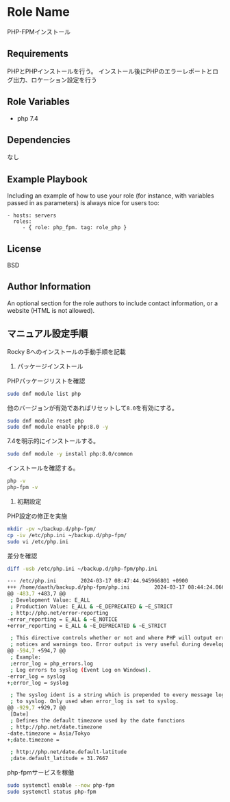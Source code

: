 Role Name
=========

PHP-FPMインストール

Requirements
------------


PHPとPHPインストールを行う。
インストール後にPHPのエラーレポートとログ出力、ロケーション設定を行う

Role Variables
--------------

- php 7.4

Dependencies
------------

なし

Example Playbook
----------------

Including an example of how to use your role (for instance, with variables passed in as parameters) is always nice for users too:

    - hosts: servers
      roles:
         - { role: php_fpm. tag: role_php }

License
-------

BSD

Author Information
------------------

An optional section for the role authors to include contact information, or a website (HTML is not allowed).


マニュアル設定手順
--------------

Rocky 8へのインストールの手動手順を記載


1. パッケージインストール

PHPパッケージリストを確認

```bash
sudo dnf module list php
```

他のバージョンが有効であればリセットして`8.0`を有効にする。

```bash
sudo dnf module reset php 
sudo dnf module enable php:8.0 -y
```

7.4を明示的にインストールする。

```bash
sudo dnf module -y install php:8.0/common
```

インストールを確認する。

```bash
php -v
php-fpm -v
```

1. 初期設定


PHP設定の修正を実施

```bash
mkdir -pv ~/backup.d/php-fpm/
cp -iv /etc/php.ini ~/backup.d/php-fpm/
sudo vi /etc/php.ini
```

差分を確認
```bash
diff -usb /etc/php.ini ~/backup.d/php-fpm/php.ini
```
```bash
--- /etc/php.ini        2024-03-17 08:47:44.945966801 +0900
+++ /home/daath/backup.d/php-fpm/php.ini        2024-03-17 08:44:24.066707652 +0900
@@ -483,7 +483,7 @@
 ; Development Value: E_ALL
 ; Production Value: E_ALL & ~E_DEPRECATED & ~E_STRICT
 ; http://php.net/error-reporting
-error_reporting = E_ALL & ~E_NOTICE
+error_reporting = E_ALL & ~E_DEPRECATED & ~E_STRICT

 ; This directive controls whether or not and where PHP will output errors,
 ; notices and warnings too. Error output is very useful during development, but
@@ -594,7 +594,7 @@
 ; Example:
 ;error_log = php_errors.log
 ; Log errors to syslog (Event Log on Windows).
-error_log = syslog
+;error_log = syslog

 ; The syslog ident is a string which is prepended to every message logged
 ; to syslog. Only used when error_log is set to syslog.
@@ -929,7 +929,7 @@
 [Date]
 ; Defines the default timezone used by the date functions
 ; http://php.net/date.timezone
-date.timezone = Asia/Tokyo
+;date.timezone =

 ; http://php.net/date.default-latitude
 ;date.default_latitude = 31.7667
```

php-fpmサービスを稼働

```bash
sudo systemctl enable --now php-fpm
sudo systemctl status php-fpm
```
